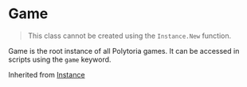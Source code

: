 # Game

> This class cannot be created using the `Instance.New` function.

Game is the root instance of all Polytoria games. It can be accessed in scripts using the `game` keyword.

Inherited from [Instance](../Instance)
